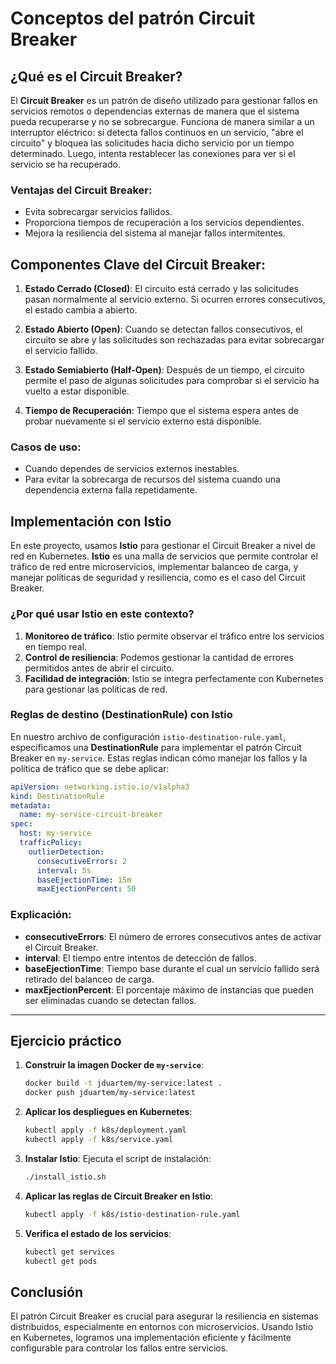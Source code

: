 # Conceptos del patrón Circuit Breaker

## ¿Qué es el Circuit Breaker?

El **Circuit Breaker** es un patrón de diseño utilizado para gestionar fallos en servicios remotos o dependencias externas de manera que el sistema pueda recuperarse y no se sobrecargue. Funciona de manera similar a un interruptor eléctrico: si detecta fallos continuos en un servicio, "abre el circuito" y bloquea las solicitudes hacia dicho servicio por un tiempo determinado. Luego, intenta restablecer las conexiones para ver si el servicio se ha recuperado.

### Ventajas del Circuit Breaker:
- Evita sobrecargar servicios fallidos.
- Proporciona tiempos de recuperación a los servicios dependientes.
- Mejora la resiliencia del sistema al manejar fallos intermitentes.
  
## Componentes Clave del Circuit Breaker:

1. **Estado Cerrado (Closed)**: El circuito está cerrado y las solicitudes pasan normalmente al servicio externo. Si ocurren errores consecutivos, el estado cambia a abierto.
   
2. **Estado Abierto (Open)**: Cuando se detectan fallos consecutivos, el circuito se abre y las solicitudes son rechazadas para evitar sobrecargar el servicio fallido.

3. **Estado Semiabierto (Half-Open)**: Después de un tiempo, el circuito permite el paso de algunas solicitudes para comprobar si el servicio ha vuelto a estar disponible.

4. **Tiempo de Recuperación**: Tiempo que el sistema espera antes de probar nuevamente si el servicio externo está disponible.

### Casos de uso:
- Cuando dependes de servicios externos inestables.
- Para evitar la sobrecarga de recursos del sistema cuando una dependencia externa falla repetidamente.

## Implementación con Istio

En este proyecto, usamos **Istio** para gestionar el Circuit Breaker a nivel de red en Kubernetes. **Istio** es una malla de servicios que permite controlar el tráfico de red entre microservicios, implementar balanceo de carga, y manejar políticas de seguridad y resiliencia, como es el caso del Circuit Breaker.

### ¿Por qué usar Istio en este contexto?
1. **Monitoreo de tráfico**: Istio permite observar el tráfico entre los servicios en tiempo real.
2. **Control de resiliencia**: Podemos gestionar la cantidad de errores permitidos antes de abrir el circuito.
3. **Facilidad de integración**: Istio se integra perfectamente con Kubernetes para gestionar las políticas de red.

### Reglas de destino (DestinationRule) con Istio

En nuestro archivo de configuración `istio-destination-rule.yaml`, especificamos una **DestinationRule** para implementar el patrón Circuit Breaker en `my-service`. Estas reglas indican cómo manejar los fallos y la política de tráfico que se debe aplicar:

```yaml
apiVersion: networking.istio.io/v1alpha3
kind: DestinationRule
metadata:
  name: my-service-circuit-breaker
spec:
  host: my-service
  trafficPolicy:
    outlierDetection:
      consecutiveErrors: 2
      interval: 5s
      baseEjectionTime: 15m
      maxEjectionPercent: 50
```

### Explicación:
- **consecutiveErrors**: El número de errores consecutivos antes de activar el Circuit Breaker.
- **interval**: El tiempo entre intentos de detección de fallos.
- **baseEjectionTime**: Tiempo base durante el cual un servicio fallido será retirado del balanceo de carga.
- **maxEjectionPercent**: El porcentaje máximo de instancias que pueden ser eliminadas cuando se detectan fallos.

---

## Ejercicio práctico

1. **Construir la imagen Docker de `my-service`**:
   ```bash
   docker build -t jduartem/my-service:latest .
   docker push jduartem/my-service:latest
   ```

2. **Aplicar los despliegues en Kubernetes**:
   ```bash
   kubectl apply -f k8s/deployment.yaml
   kubectl apply -f k8s/service.yaml
   ```

3. **Instalar Istio**:
   Ejecuta el script de instalación:
   ```bash
   ./install_istio.sh
   ```

4. **Aplicar las reglas de Circuit Breaker en Istio**:
   ```bash
   kubectl apply -f k8s/istio-destination-rule.yaml
   ```

5. **Verifica el estado de los servicios**:
   ```bash
   kubectl get services
   kubectl get pods
   ```

## Conclusión

El patrón Circuit Breaker es crucial para asegurar la resiliencia en sistemas distribuidos, especialmente en entornos con microservicios. Usando Istio en Kubernetes, logramos una implementación eficiente y fácilmente configurable para controlar los fallos entre servicios.
